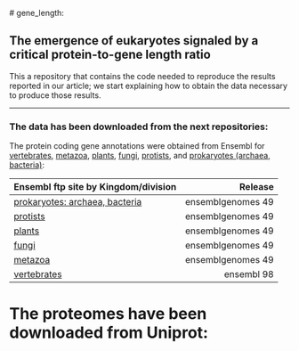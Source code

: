 \# gene_length:
## The emergence of eukaryotes signaled by a critical protein-to-gene length ratio  

This a repository that contains the code needed to reproduce the results reported in our article; we start explaining how to obtain the data necessary to produce those results.  

---
### The data has been downloaded from the next repositories:
The protein coding gene annotations were obtained from Ensembl for [vertebrates](https://www.ensembl.org), 
[metazoa](https://metazoa.ensembl.org), [plants](https://plants.ensembl.org), [fungi](https://fungi.ensembl.org), [protists](https://protists.ensembl.org), and [prokaryotes (archaea, bacteria)](https://bacteria.ensembl.org):  

| Ensembl ftp site by Kingdom/division                                          | Release            |  
| :---------------------------------------------------------------------------  | -----------------: |  
| [prokaryotes: archaea, bacteria](http://ftp.ensemblgenomes.org/pub/bacteria/) | ensemblgenomes 49  |  
| [protists](http://ftp.ensemblgenomes.org/pub/protists/)                       | ensemblgenomes 49  |  
| [plants](http://ftp.ensemblgenomes.org/pub/plants/)                           | ensemblgenomes 49  |  
| [fungi](http://ftp.ensemblgenomes.org/pub/fungi/)                             | ensemblgenomes 49  |  
| [metazoa](http://ftp.ensemblgenomes.org/pub/metazoa/)                         | ensemblgenomes 49  |  
| [vertebrates](https://ftp.ensembl.org/pub/)                                   | ensembl 98         |  

# The proteomes have been downloaded from Uniprot:  
